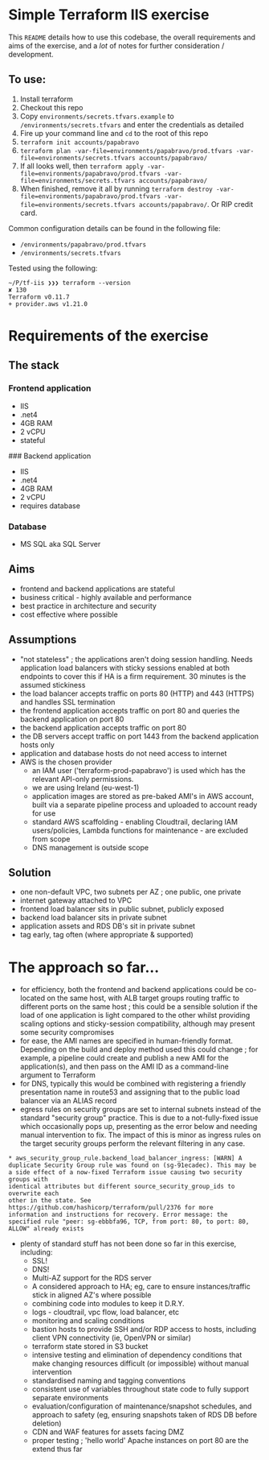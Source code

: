 # Simple Terraform IIS exercise

This `README` details how to use this codebase, the overall requirements and aims of the exercise, and a _lot_ of notes for further consideration / development.


## To use:
1. Install terraform
2. Checkout this repo
3. Copy `environments/secrets.tfvars.example` to `/environments/secrets.tfvars` and enter the credentials as detailed
4. Fire up your command line and `cd` to the root of this repo
5. `terraform init accounts/papabravo`
6. `terraform plan -var-file=environments/papabravo/prod.tfvars -var-file=environments/secrets.tfvars accounts/papabravo/`
7. If all looks well, then `terraform apply -var-file=environments/papabravo/prod.tfvars -var-file=environments/secrets.tfvars accounts/papabravo/`
8. When finished, remove it all by running `terraform destroy -var-file=environments/papabravo/prod.tfvars -var-file=environments/secrets.tfvars accounts/papabravo/`. Or RIP credit card.


Common configuration details can be found in the following file:
* `/environments/papabravo/prod.tfvars`
* `/environments/secrets.tfvars`

Tested using the following:

```
~/P/tf-iis ❯❯❯ terraform --version                                                                                                                                                                 ✘ 130
Terraform v0.11.7
+ provider.aws v1.21.0
```


# Requirements of the exercise

## The stack

### Frontend application
* IIS
* .net4
* 4GB RAM
* 2 vCPU
* stateful

### Backend application
* IIS
* .net4
* 4GB RAM
* 2 vCPU
* requires database

### Database
* MS SQL aka SQL Server

## Aims
* frontend and backend applications are stateful
* business critical - highly available and performance
* best practice in architecture and security
* cost effective where possible


## Assumptions
* "not stateless" ; the applications aren't doing session handling. Needs application load balancers with sticky sessions enabled at both endpoints to cover this if HA is a firm requirement. 30 minutes is the assumed stickiness
* the load balancer accepts traffic on ports 80 (HTTP) and 443 (HTTPS) and handles SSL termination
* the frontend application accepts traffic on port 80 and queries the backend application on port 80
* the backend application accepts traffic on port 80
* the DB servers accept traffic on port 1443 from the backend application hosts only
* application and database hosts do not need access to internet
* AWS is the chosen provider
    * an IAM user ('terraform-prod-papabravo') is used which has the relevant API-only permissions.
    * we are using Ireland (eu-west-1)
    * application images are stored as pre-baked AMI's in AWS account, built via a separate pipeline process and uploaded to account ready for use
    * standard AWS scaffolding - enabling Cloudtrail, declaring IAM users/policies, Lambda functions for maintenance - are excluded from scope
    * DNS management is outside scope



## Solution
* one non-default VPC, two subnets per AZ ; one public, one private
* internet gateway attached to VPC
* frontend load balancer sits in public subnet, publicly exposed
* backend load balancer sits in private subnet
* application assets and RDS DB's sit in private subnet
* tag early, tag often (where appropriate & supported)



# The approach so far...
* for efficiency, both the frontend and backend applications could be co-located on the same host, with ALB target groups routing traffic to different ports on the same host ; this could be a sensible solution if the load of one application is light compared to the other whilst providing scaling options and sticky-session compatibility, although may present some security compromises
* for ease, the AMI names are specified in human-friendly format. Depending on the build and deploy method used this could change ; for example, a pipeline could create and publish a new AMI for the application(s), and then pass on the AMI ID as a command-line argument to Terraform
* for DNS, typically this would be combined with registering a friendly presentation name in route53 and assigning that to the public load balancer via an ALIAS record
* egress rules on security groups are set to internal subnets instead of the standard "security group" practice. This is due to a not-fully-fixed issue which occasionally pops up, presenting as the error below and needing manual intervention to fix. The impact of this is minor as ingress rules on the target security groups perform the relevant filtering in any case.

```
* aws_security_group_rule.backend_load_balancer_ingress: [WARN] A duplicate Security Group rule was found on (sg-91ecadec). This may be
a side effect of a now-fixed Terraform issue causing two security groups with
identical attributes but different source_security_group_ids to overwrite each
other in the state. See https://github.com/hashicorp/terraform/pull/2376 for more
information and instructions for recovery. Error message: the specified rule "peer: sg-ebbbfa96, TCP, from port: 80, to port: 80, ALLOW" already exists
```

* plenty of standard stuff has not been done so far in this exercise, including:
    * SSL!
    * DNS!
    * Multi-AZ support for the RDS server
    * A considered approach to HA; eg, care to ensure instances/traffic stick in aligned AZ's where possible
    * combining code into modules to keep it D.R.Y.
    * logs - cloudtrail, vpc flow, load balancer, etc
    * monitoring and scaling conditions
    * bastion hosts to provide SSH and/or RDP access to hosts, including client VPN connectivity (ie, OpenVPN or similar)
    * terraform state stored in S3 bucket
    * intensive testing and elimination of dependency conditions that make changing resources difficult (or impossible) without manual intervention
    * standardised naming and tagging conventions
    * consistent use of variables throughout state code to fully support separate environments
    * evaluation/configuration of maintenance/snapshot schedules, and approach to safety (eg, ensuring snapshots taken of RDS DB before deletion)
    * CDN and WAF features for assets facing DMZ
    * proper testing ; 'hello world' Apache instances on port 80 are the extend thus far




